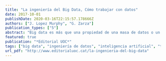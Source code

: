 ```yaml
---
title: "La ingeniería del Big Data, Cómo trabajar con datos"
date: 2017-10-01
publishDate: 2020-03-16T22:15:57.178666Z
authors: ["J. Lopez Murphy", "G. Zarza"]
publication_types: ["5"]
abstract: "Big data es más que una propiedad de una masa de datos o un conjunto de tecnologías. Utilizado efectivamente es el vehículo para implementar un paradigma data driven, tal vez el mayor desafío y salto de calidad al que pueden aspirar las organizaciones actualmente, y una necesidad estratégica para ser competitivos en el futuro. Este libro recorre los estadios necesarios para ejecutar eficazmente estas iniciativas: un entendimiento de los datos y la información, los tipos de tecnologías, cómo comenzar un proyecto desde cero, errores de novatos, alcanzando la madurez y perspectivas sobre el futuro."
featured: true
publication: "*Editorial UOC*"
tags: ["big data", "ingeniería de datos", "inteligencia artificial", "transformación digital", "producto viable mínimo (MVP)", "data driven", "data analytics", "data science", "hadoop", "spark", "nosql"]
url_pdf: "http://www.editorialuoc.cat/la-ingenieria-del-big-data"
---
```


